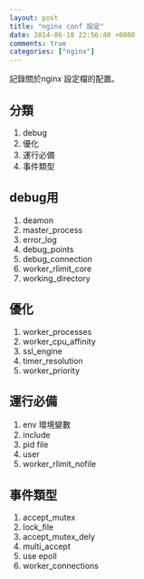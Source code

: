 ```yaml
---
layout: post
title: "nginx conf 設定"
date: 2014-06-18 22:56:40 +0800
comments: true
categories: ["nginx"]
---
```

記錄關於nginx 設定檔的配置。

<!-- more -->

## 分類
1. debug
2. 優化
3. 運行必備
4. 事件類型


## debug用
1. deamon
2. master_process
3. error_log
4. debug_points
5. debug_connection
6. worker_rlimit_core
7. working_directory

## 優化
1. worker_processes
2. worker_cpu_affinity
3. ssl_engine
4. timer_resolution
5. worker_priority

## 運行必備
1. env 環境變數
2. include
3. pid file
4. user 
5. worker_rlimit_nofile

## 事件類型
1. accept_mutex
2. lock_file
3. accept_mutex_dely
4. multi_accept
5. use epoll
6. worker_connections
